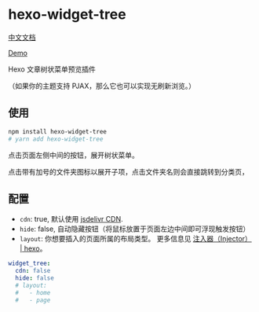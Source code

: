 # hexo-widget-tree

[中文文档](./README.zh.md)

[Demo](https://www.yunyoujun.cn/yun/hexo-widget-tree.html)

Hexo 文章树状菜单预览插件

（如果你的主题支持 PJAX，那么它也可以实现无刷新浏览。）

## 使用

```sh
npm install hexo-widget-tree
# yarn add hexo-widget-tree
```

点击页面左侧中间的按钮，展开树状菜单。

点击带有加号的文件夹图标以展开子项，点击文件夹名则会直接跳转到分类页，

## 配置

- `cdn`: true, 默认使用 [jsdelivr CDN](https://cdn.jsdelivr.net/npm/hexo-widget-tree).
- `hide`: false, 自动隐藏按钮（将鼠标放置于页面左边中间即可浮现触发按钮）
- `layout`: 你想要插入的页面所属的布局类型。 更多信息见 [注入器（Injector） | hexo](https://hexo.io/zh-cn/api/injector.html#to-lt-string-gt)。

```yaml
widget_tree:
  cdn: false
  hide: false
  # layout:
  #   - home
  #   - page
```
